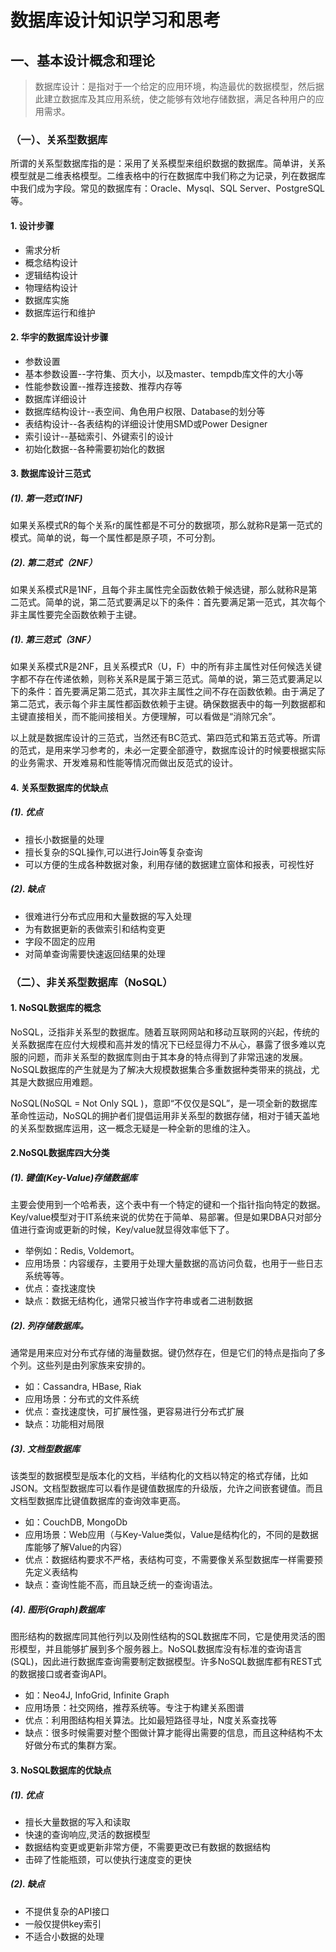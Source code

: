 # 数据库设计知识学习和思考

## 一、基本设计概念和理论

> 数据库设计：是指对于一个给定的应用环境，构造最优的数据模型，然后据此建立数据库及其应用系统，使之能够有效地存储数据，满足各种用户的应用需求。 

### （一）、关系型数据库

所谓的关系型数据库指的是：采用了关系模型来组织数据的数据库。简单讲，关系模型就是二维表格模型。二维表格中的行在数据库中我们称之为记录，列在数据库中我们成为字段。常见的数据库有：Oracle、Mysql、SQL Server、PostgreSQL等。

#### 1. 设计步骤

- 需求分析
- 概念结构设计
- 逻辑结构设计
- 物理结构设计
- 数据库实施
- 数据库运行和维护

#### 2. 华宇的数据库设计步骤

- 参数设置
 - 基本参数设置--字符集、页大小，以及master、tempdb库文件的大小等
 - 性能参数设置--推荐连接数、推荐内存等
- 数据库详细设计
 - 数据库结构设计--表空间、角色用户权限、Database的划分等
 - 表结构设计--各表结构的详细设计使用SMD或Power Designer
 - 索引设计--基础索引、外键索引的设计
 - 初始化数据--各种需要初始化的数据

#### 3. 数据库设计三范式

##### (1). 第一范式(1NF)

如果关系模式R的每个关系r的属性都是不可分的数据项，那么就称R是第一范式的模式。简单的说，每一个属性都是原子项，不可分割。

##### (2). 第二范式（2NF）

如果关系模式R是1NF，且每个非主属性完全函数依赖于候选键，那么就称R是第二范式。简单的说，第二范式要满足以下的条件：首先要满足第一范式，其次每个非主属性要完全函数依赖于主键。

##### (1). 第三范式（3NF）

如果关系模式R是2NF，且关系模式R（U，F）中的所有非主属性对任何候选关键字都不存在传递依赖，则称关系R是属于第三范式。简单的说，第三范式要满足以下的条件：首先要满足第二范式，其次非主属性之间不存在函数依赖。由于满足了第二范式，表示每个非主属性都函数依赖于主键。确保数据表中的每一列数据都和主键直接相关，而不能间接相关。方便理解，可以看做是“消除冗余”。

以上就是数据库设计的三范式，当然还有BC范式、第四范式和第五范式等。所谓的范式，是用来学习参考的，未必一定要全部遵守，数据库设计的时候要根据实际的业务需求、开发难易和性能等情况而做出反范式的设计。

#### 4. 关系型数据库的优缺点

##### (1). 优点

- 擅长小数据量的处理
- 擅长复杂的SQL操作,可以进行Join等复杂查询
- 可以方便的生成各种数据对象，利用存储的数据建立窗体和报表，可视性好

##### (2). 缺点

- 很难进行分布式应用和大量数据的写入处理
- 为有数据更新的表做索引和结构变更
- 字段不固定的应用
- 对简单查询需要快速返回结果的处理
 
### （二）、非关系型数据库（NoSQL）

#### 1. NoSQL数据库的概念

NoSQL，泛指非关系型的数据库。随着互联网网站和移动互联网的兴起，传统的关系数据库在应付大规模和高并发的情况下已经显得力不从心，暴露了很多难以克服的问题，而非关系型的数据库则由于其本身的特点得到了非常迅速的发展。NoSQL数据库的产生就是为了解决大规模数据集合多重数据种类带来的挑战，尤其是大数据应用难题。

NoSQL(NoSQL = Not Only SQL )，意即“不仅仅是SQL”，是一项全新的数据库革命性运动，NoSQL的拥护者们提倡运用非关系型的数据存储，相对于铺天盖地的关系型数据库运用，这一概念无疑是一种全新的思维的注入。

#### 2.NoSQL数据库四大分类

##### (1). 键值(Key-Value)存储数据库
 
主要会使用到一个哈希表，这个表中有一个特定的键和一个指针指向特定的数据。Key/value模型对于IT系统来说的优势在于简单、易部署。但是如果DBA只对部分值进行查询或更新的时候，Key/value就显得效率低下了。

- 举例如：Redis, Voldemort。
- 应用场景：内容缓存，主要用于处理大量数据的高访问负载，也用于一些日志系统等等。
- 优点：查找速度快
- 缺点：数据无结构化，通常只被当作字符串或者二进制数据

##### (2). 列存储数据库。
 
通常是用来应对分布式存储的海量数据。键仍然存在，但是它们的特点是指向了多个列。这些列是由列家族来安排的。

- 如：Cassandra, HBase, Riak
- 应用场景：分布式的文件系统
- 优点：查找速度快，可扩展性强，更容易进行分布式扩展
- 缺点：功能相对局限

##### (3). 文档型数据库
 
该类型的数据模型是版本化的文档，半结构化的文档以特定的格式存储，比如JSON。文档型数据库可以看作是键值数据库的升级版，允许之间嵌套键值。而且文档型数据库比键值数据库的查询效率更高。

- 如：CouchDB, MongoDb
- 应用场景：Web应用（与Key-Value类似，Value是结构化的，不同的是数据库能够了解Value的内容）
- 优点：数据结构要求不严格，表结构可变，不需要像关系型数据库一样需要预先定义表结构
- 缺点：查询性能不高，而且缺乏统一的查询语法。

##### (4). 图形(Graph)数据库
 
图形结构的数据库同其他行列以及刚性结构的SQL数据库不同，它是使用灵活的图形模型，并且能够扩展到多个服务器上。NoSQL数据库没有标准的查询语言(SQL)，因此进行数据库查询需要制定数据模型。许多NoSQL数据库都有REST式的数据接口或者查询API。

- 如：Neo4J, InfoGrid, Infinite Graph
- 应用场景：社交网络，推荐系统等。专注于构建关系图谱
- 优点：利用图结构相关算法。比如最短路径寻址，N度关系查找等
- 缺点：很多时候需要对整个图做计算才能得出需要的信息，而且这种结构不太好做分布式的集群方案。

#### 3. NoSQL数据库的优缺点

##### (1). 优点

- 擅长大量数据的写入和读取
- 快速的查询响应,灵活的数据模型
- 数据结构变更或更新非常方便，不需要更改已有数据的数据结构
- 击碎了性能瓶颈，可以使执行速度变的更快

##### (2). 缺点

- 不提供复杂的API接口
- 一般仅提供key索引
- 不适合小数据的处理